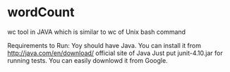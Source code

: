 # wordCount
wc tool in JAVA which is similar to wc of Unix bash command

Requirements to Run:
   Yoy should have Java. You can install it from http://java.com/en/download/ official site of Java
   Just put junit-4.10.jar for running tests. You can easily downlowd it from Google.

